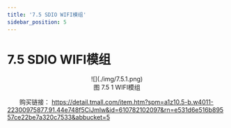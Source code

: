 ```yaml
---
title: '7.5 SDIO WIFI模组'
sidebar_position: 5
---
```


# 7.5 SDIO WIFI模组

<center>
![](./img/7.5.1.png)<br />
图 7.5 1 WIFI模组
</center>

&emsp;&emsp;购买链接：
https://detail.tmall.com/item.htm?spm=a1z10.5-b.w4011-22300975877.91.44e748f5CiJmlw&id=610782102097&rn=e531d6e516b89557ce22be7a320c7533&abbucket=5








